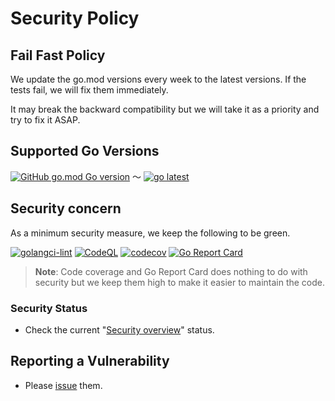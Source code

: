 # Security Policy

## Fail Fast Policy

We update the go.mod versions every week to the latest versions. If the tests fail, we will fix them immediately.

It may break the backward compatibility but we will take it as a priority and try to fix it ASAP.

## Supported Go Versions

[![GitHub go.mod Go version](https://img.shields.io/github/go-mod/go-version/KEINOS/go-pallet)](https://github.com/KEINOS/go-pallet/actions/workflows/go-versions.yml "Supported versions") 〜 [![go latest](https://img.shields.io/badge/Go-latest-blue?logo=go)](https://github.com/KEINOS/go-pallet/actions/workflows/go-versions.yml "Supported versions")

## Security concern

As a minimum security measure, we keep the following to be green.

[![golangci-lint](https://github.com/KEINOS/go-pallet/actions/workflows/golangci-lint.yml/badge.svg)](https://github.com/KEINOS/go-pallet/actions/workflows/golangci-lint.yml "Static Analysis")
[![CodeQL](https://github.com/KEINOS/go-pallet/actions/workflows/codeQL-analysis.yml/badge.svg)](https://github.com/KEINOS/go-pallet/actions/workflows/codeQL-analysis.yml "Vulnerability Scan")
[![codecov](https://codecov.io/gh/KEINOS/go-pallet/branch/main/graph/badge.svg?token=uW30s2bK8M)](https://codecov.io/gh/KEINOS/go-pallet "Code Coverage")
[![Go Report Card](https://goreportcard.com/badge/github.com/KEINOS/go-pallet)](https://goreportcard.com/report/github.com/KEINOS/go-pallet "Code Quality")

> __Note__: Code coverage and Go Report Card does nothing to do with security but we keep them high to make it easier to maintain the code.

### Security Status

- Check the current "[Security overview](https://github.com/KEINOS/dev-go/security)" status.

## Reporting a Vulnerability

- Please [issue](https://github.com/KEINOS/dev-go/issues) them.
